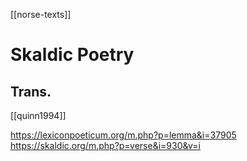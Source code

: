 [[norse-texts]]
# Skaldic Poetry
## Trans.

[[quinn1994]]

https://lexiconpoeticum.org/m.php?p=lemma&i=37905
https://skaldic.org/m.php?p=verse&i=930&v=i